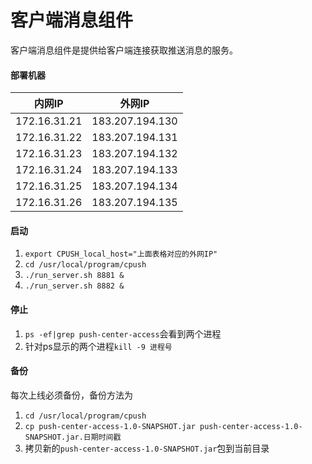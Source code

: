 # 客户端消息组件

客户端消息组件是提供给客户端连接获取推送消息的服务。

#### **部署机器** 

| 内网IP | 外网IP |
| -- | -- |
| 172.16.31.21 | 183.207.194.130 |
| 172.16.31.22 | 183.207.194.131 |
| 172.16.31.23 | 183.207.194.132 |
| 172.16.31.24 | 183.207.194.133 |
| 172.16.31.25 | 183.207.194.134 |
| 172.16.31.26 | 183.207.194.135 |

#### **启动** 
1. ```export CPUSH_local_host="上面表格对应的外网IP"```
1. ```cd /usr/local/program/cpush```
1. ```./run_server.sh 8881 &```
1. ```./run_server.sh 8882 &```

#### **停止** 
1. ```ps -ef|grep push-center-access```会看到两个进程
2. 针对ps显示的两个进程```kill -9 进程号```

#### **备份** 
每次上线必须备份，备份方法为
1. ```cd /usr/local/program/cpush```
2. ```cp push-center-access-1.0-SNAPSHOT.jar push-center-access-1.0-SNAPSHOT.jar.日期时间戳```
3. 拷贝新的```push-center-access-1.0-SNAPSHOT.jar```包到当前目录
